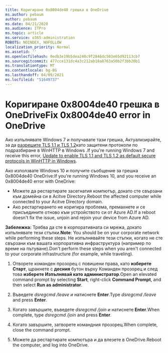 ```yaml
---
title: Коригиране 0x8004de40 грешка в OneDrive
ms.author: pebaum
author: pebaum
ms.date: 04/21/2020
ms.audience: ITPro
ms.topic: article
ms.service: o365-administration
ROBOTS: NOINDEX, NOFOLLOW
localization_priority: Normal
ms.assetid: ''
ms.openlocfilehash: 0edb3e19b5dea240c9f2846dc503e65d92113cb7
ms.sourcegitcommit: 477cce131dc4a3c212ab18a8763a50b2f3bb20b1
ms.translationtype: MT
ms.contentlocale: bg-BG
ms.lasthandoff: 04/09/2021
ms.locfileid: "51649737"
---
```

# <a name="fix-0x8004de40-error-in-onedrive"></a><span data-ttu-id="71d84-102">Коригиране 0x8004de40 грешка в OneDrive</span><span class="sxs-lookup"><span data-stu-id="71d84-102">Fix 0x8004de40 error in OneDrive</span></span>

<span data-ttu-id="71d84-103">Ако изпълнявате Windows 7 и получавате тази грешка, Актуализирайте, за да [разрешите TLS 1.1 и TLS 1.2](https://support.microsoft.com/topic/update-to-enable-tls-1-1-and-tls-1-2-as-default-secure-protocols-in-winhttp-in-windows-c4bd73d2-31d7-761e-0178-11268bb10392)като защитени протоколи по подразбиране в WinHTTP в Windows .</span><span class="sxs-lookup"><span data-stu-id="71d84-103">If you're running Windows 7 and receive this error, [Update to enable TLS 1.1 and TLS 1.2 as default secure protocols in WinHTTP in Windows](https://support.microsoft.com/topic/update-to-enable-tls-1-1-and-tls-1-2-as-default-secure-protocols-in-winhttp-in-windows-c4bd73d2-31d7-761e-0178-11268bb10392).</span></span>

<span data-ttu-id="71d84-104">Ако използвате Windows 10 и получите съобщение за грешка 0x8004de40 OneDrive:</span><span class="sxs-lookup"><span data-stu-id="71d84-104">If you're running Windows 10, and you receive an 0x8004de40 error with OneDrive:</span></span>

- <span data-ttu-id="71d84-105">Можете да рестартирате засегнатия компютър, докато сте свързани към домейна си в Acitve Directory.</span><span class="sxs-lookup"><span data-stu-id="71d84-105">Reboot the affected computer while connected to your Acitve Directory domain.</span></span>
- <span data-ttu-id="71d84-106">Ако рестартирането не коригира проблема, премахнете и се присъедините отново към устройството си от Azure AD.</span><span class="sxs-lookup"><span data-stu-id="71d84-106">If a reboot doesn't fix the issue, unjoin and rejoin your device from Azure AD.</span></span> 

<span data-ttu-id="71d84-107">**Забележка:** Трябва да сте в корпоративната си мрежа, докато изпълнявате тези стъпки.</span><span class="sxs-lookup"><span data-stu-id="71d84-107">**Note**: You should be on your corporate network while performing these steps.</span></span> <span data-ttu-id="71d84-108">Не изпълнявайте тези стъпки, когато не сте свързани към вашата корпоративна инфраструктура (например по време на пътуване).</span><span class="sxs-lookup"><span data-stu-id="71d84-108">Don't perform these steps when you aren't connected to your corporate infrastructure (for example, while traveling).</span></span> 

1. <span data-ttu-id="71d84-109">Отворете команден прозорец с повишени права, като **изберете Старт**, щракнете с **десния** бутон върху Команден прозорец и след това **изберете Изпълнявай като администратор**.</span><span class="sxs-lookup"><span data-stu-id="71d84-109">Open an elevated command prompt by selecting **Start**, right-click **Command Prompt**, and then select **Run as administrator**.</span></span>

1. <span data-ttu-id="71d84-110">Въведете *dsregcmd /leave и* натиснете **Enter**.</span><span class="sxs-lookup"><span data-stu-id="71d84-110">Type *dsregcmd /leave* and press **Enter**.</span></span>

1. <span data-ttu-id="71d84-111">Когато завършите, въведете *dsregcmd /join и* натиснете **Enter**.</span><span class="sxs-lookup"><span data-stu-id="71d84-111">When complete, type *dsregcmd /join* and press **Enter**.</span></span>

1. <span data-ttu-id="71d84-112">Когато завършите, затворете командния прозорец.</span><span class="sxs-lookup"><span data-stu-id="71d84-112">When complete, close the command prompt.</span></span>

1. <span data-ttu-id="71d84-113">Можете да рестартирате компютъра и да влезете в OneDrive.</span><span class="sxs-lookup"><span data-stu-id="71d84-113">Reboot the computer, and log into OneDrive.</span></span>